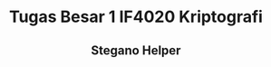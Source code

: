 <h1 align="center">
    <b>
        <br>
        Tugas Besar 1 IF4020 Kriptografi
        <br>
    </b>
</h1>

<h2 align="center">
    <b>
        Stegano Helper
        <br>
        <br>
    </b>
</h2>